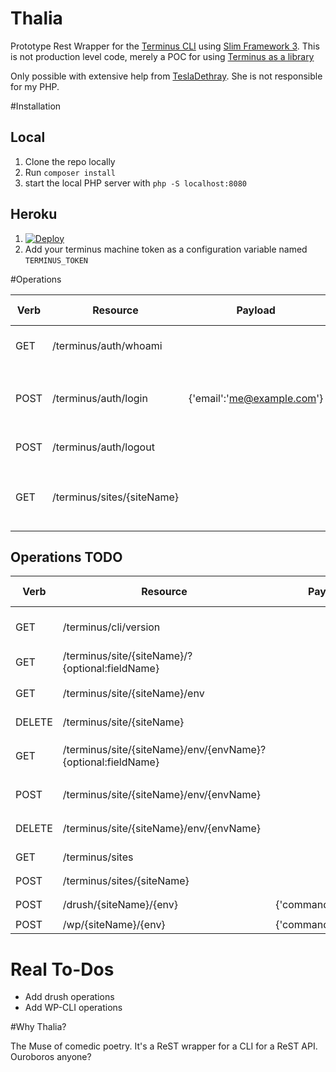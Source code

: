 # Thalia

Prototype Rest Wrapper for the [Terminus CLI](https://github.com/pantheon-systems/terminus) using [Slim Framework 3](http://www.slimframework.com/).
This is not production level code, merely a POC for using [Terminus as a library](https://github.com/pantheon-systems/terminus/blob/master/docs/Terminus.md)

Only possible with extensive help from [TeslaDethray](https://github.com/tesladethray). She is not responsible for my PHP.

#Installation
## Local

1. Clone the repo locally
2. Run `composer install`
3. start the local PHP server with `php -S localhost:8080`

## Heroku
1. [![Deploy](https://www.herokucdn.com/deploy/button.svg)](https://heroku.com/deploy)
2. Add your terminus machine token as a configuration variable named `TERMINUS_TOKEN`

#Operations

|Verb|Resource|Payload|Terminus Command|Notes|
|--------|----|-------|----------------|-----|
|GET|/terminus/auth/whoami||`terminus auth whoami`|Returns logged in user information|
|POST|/terminus/auth/login|{'email':'me@example.com'}|`terminus auth login`|Set `TERMINUS_TOKEN` environment variable with your token|
|POST|/terminus/auth/logout||`terminus auth logout`||
|GET|/terminus/sites/{siteName}||`terminus sites list --name`|This is potentially very slow. Might need a callback|

## Operations TODO
|Verb|Resource|Payload|Terminus Command|Notes|
|--------|----|-------|----------------|-----|
|GET|/terminus/cli/version||`terminus cli version`|Returns terminus version|
|GET|/terminus/site/{siteName}/?{optional:fieldName}||`terminus site info`||
|GET|/terminus/site/{siteName}/env||`terminus site environments`||
|DELETE|/terminus/site/{siteName}||`terminus site delete`||
|GET|/terminus/site/{siteName}/env/{envName}?{optional:fieldName}||`terminus site environment-info`||
|POST|/terminus/site/{siteName}/env/{envName}||`terminus site create-env`||
|DELETE|/terminus/site/{siteName}/env/{envName}||`terminus site delete-env`||
|GET|/terminus/sites||`terminus sites list`||
|POST|/terminus/sites/{siteName}||`terminus sites create`||
|POST|/drush/{siteName}/{env}|{'command':'version'}|`terminus drush`||
|POST|/wp/{siteName}/{env}|{'command':'cli info'}|`terminus wp`||

# Real To-Dos
* Add drush operations
* Add WP-CLI operations

#Why Thalia?

The Muse of comedic poetry. It's a ReST wrapper for a CLI for a ReST API. Ouroboros anyone?
